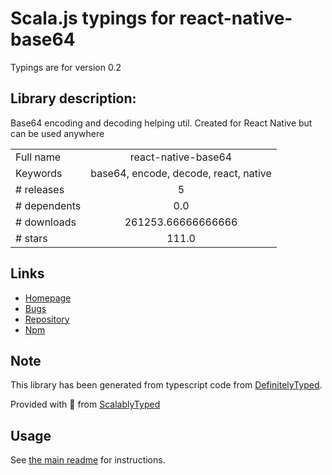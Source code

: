 
# Scala.js typings for react-native-base64

Typings are for version 0.2

## Library description:
Base64 encoding and decoding helping util. Created for React Native but can be used anywhere

|                    |                 |
| ------------------ | :-------------: |
| Full name          | react-native-base64 |
| Keywords           | base64, encode, decode, react, native |
| # releases         | 5 |
| # dependents       | 0.0 |
| # downloads        | 261253.66666666666 |
| # stars            | 111.0 |

## Links
- [Homepage](https://github.com/eranbo/react-native-base64#readme)
- [Bugs](https://github.com/eranbo/react-native-base64/issues)
- [Repository](https://github.com/eranbo/react-native-base64)
- [Npm](https://www.npmjs.com/package/react-native-base64)
    


## Note
This library has been generated from typescript code from [DefinitelyTyped](https://definitelytyped.org).

Provided with :purple_heart: from [ScalablyTyped](https://github.com/oyvindberg/ScalablyTyped)

## Usage
See [the main readme](../../readme.md) for instructions.


